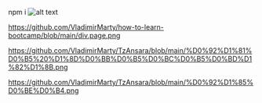 npm i
 
 ![alt text](https://github.com/VladimirMarty/how-to-learn-bootcamp/blob/main/%D0%92%D1%81%D0%B5%20%D1%8D%D0%BB%D0%B5%D0%BC%D0%B5%D0%BD%D1%82%D1%8B.png)


https://github.com/VladimirMarty/how-to-learn-bootcamp/blob/main/div.page.png

https://github.com/VladimirMarty/TzAnsara/blob/main/%D0%92%D1%81%D0%B5%20%D1%8D%D0%BB%D0%B5%D0%BC%D0%B5%D0%BD%D1%82%D1%8B.png

https://github.com/VladimirMarty/TzAnsara/blob/main/%D0%92%D1%85%D0%BE%D0%B4.png
